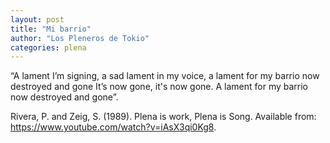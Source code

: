 ```yaml
---
layout: post
title: "Mi barrio"
author: "Los Pleneros de Tokio"
categories: plena 
---
```

“A lament I’m signing, a sad lament in my voice, a lament for my barrio now destroyed and gone
It’s now gone, it's now gone. A lament for my barrio now destroyed and gone”.

Rivera, P. and Zeig, S. (1989). Plena is work, Plena is Song. Available from: https://www.youtube.com/watch?v=iAsX3qi0Kg8. 
